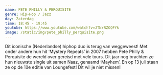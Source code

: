 ```yaml
---
name: PETE PHILLY & PERQUISITE
genre: Hip-Hop / Jazz
day: Zaterdag
time: 18:45 - 19:45
youtube: https://www.youtube.com/watch?v=JTNrRZOQFYk
image: /static/img/pete_philly_perquisite.png
---
```

Dit iconische (Nederlandse) hiphop duo is terug van weggeweest! Met onder andere hun hit ‘Mystery Repeats’ in 2007 hebben Pete Philly & Perquisite de wereld over gereisd met vele tours. Dit jaar nog brachten ze hun nieuwste single uit samen Naaz, genaamd ‘Mayhem’. 
En op 13 juli staan ze op de 10e editie van Loungefest! Dit wil je niet missen!